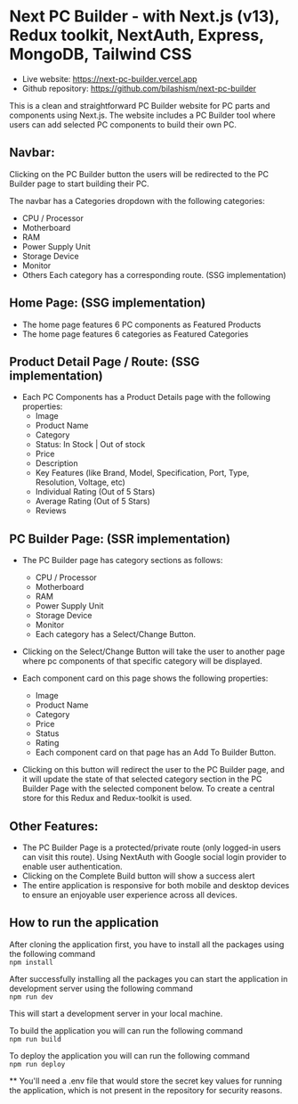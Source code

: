 # Next PC Builder - with Next.js (v13), Redux toolkit, NextAuth, Express, MongoDB, Tailwind CSS   

- Live website: https://next-pc-builder.vercel.app  
- Github repository: https://github.com/bilashism/next-pc-builder 

 This is a clean and straightforward PC Builder website for PC parts and components using Next.js. The website includes a PC Builder tool where users can add selected PC components to build their own PC.

## Navbar:

Clicking on the PC Builder button the users will be redirected to the PC Builder page to start building their PC.

The navbar has a Categories dropdown with the following categories:

- CPU / Processor
- Motherboard
- RAM
- Power Supply Unit
- Storage Device
- Monitor
- Others
Each category has a corresponding route. (SSG implementation) 

## Home Page: (SSG implementation)
- The home page features 6 PC components as Featured Products
- The home page features 6 categories as Featured Categories 

## Product Detail Page / Route: (SSG implementation)
- Each PC Components has a Product Details page with the following properties:
  - Image
  - Product Name
  - Category
  - Status: In Stock | Out of stock
  - Price
  - Description
  - Key Features (like Brand, Model, Specification, Port, Type, Resolution, Voltage, etc)
  - Individual Rating (Out of 5 Stars)
  - Average Rating (Out of 5 Stars)
  - Reviews
  
## PC Builder Page: (SSR implementation)
- The PC Builder page has category sections as follows:
  - CPU / Processor
  - Motherboard
  - RAM
  - Power Supply Unit
  - Storage Device
  - Monitor
  - Each category has a Select/Change Button.

- Clicking on the Select/Change Button will take the user to another page where pc components of that specific category will be displayed.
- Each component card on this page shows the following properties:
  - Image
  - Product Name
  - Category
  - Price
  - Status
  - Rating
  - Each component card on that page has an Add To Builder Button.
  
- Clicking on this button will redirect the user to the PC Builder page, and it will update the state of that selected category section in the PC Builder Page with the selected component below. To create a central store for this Redux and Redux-toolkit is used. 

## Other Features:

* The PC Builder Page is a protected/private route (only logged-in users can visit this route). Using NextAuth with Google social login provider to enable user authentication.
* Clicking on the Complete Build button will show a success alert  
* The entire application is responsive for both mobile and desktop devices to ensure an enjoyable user experience across all devices. 


## How to run the application 

After cloning the application first, you have to install all the packages using the following command  
`npm install`  

After successfully installing all the packages you can start the application in development server using the following command  
`npm run dev`   

This will start a development server in your local machine.  

To build the application you will can run the following command  
`npm run build`  

To deploy the application you will can run the following command  
`npm run deploy`  


** You'll need a .env file that would store the secret key values for running the application, which is not present in the repository for security reasons.
